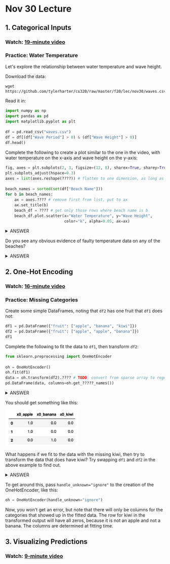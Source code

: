 # Nov 30 Lecture

## 1. Categorical Inputs

### Watch: [19-minute video](https://youtu.be/6Ov9BEyr3Y4)

### Practice: Water Temperature

Let's explore the relationship between water temperature and wave height.

Download the data:

```
wget https://github.com/tylerharter/cs320/raw/master/f20/lec/nov30/waves.csv
```

Read it in:

```python
import numpy as np
import pandas as pd
import matplotlib.pyplot as plt

df = pd.read_csv("waves.csv")
df = df[(df["Wave Period"] > 0) & (df["Wave Height"] > 0)]
df.head()
```

Complete the following to create a plot similar to the one in the
video, with water temperature on the x-axis and wave height on the
y-axis:

```python
fig, axes = plt.subplots(2, 3, figsize=(12, 8), sharex=True, sharey=True)
plt.subplots_adjust(hspace=0.3)
axes = list(axes.reshape(????)) # flatten to one dimension, as long as necessary

beach_names = sorted(set(df["Beach Name"]))
for b in beach_names:
    ax = axes.???? # remove first from list, put to ax
    ax.set_title(b)
    beach_df = ???? # get only those rows where beach name is b
    beach_df.plot.scatter(x="Water Temperature", y="Wave Height", 
                          color="k", alpha=0.05, ax=ax)
```

<details>
    <summary>ANSWER</summary>
    <code>-1</code>, <code>pop(0)</code>, and <code>df[df["Beach Name"] == b]</code>.
</details>

Do you see any obvious evidence of faulty temperature data on any of the beaches?

<details>
    <summary>ANSWER</summary>
    <img src="rainbow.png">
</details>

## 2. One-Hot Encoding

### Watch: [16-minute video](https://youtu.be/sbxHGnvi5Lg)

### Practice: Missing Categories

Create some simple DataFrames, noting that `df2` has one fruit that `df1` does not:

```python
df1 = pd.DataFrame({"fruit": ["apple", "banana", "kiwi"]})
df2 = pd.DataFrame({"fruit": ["apple", "apple", "banana"]})
df1
```

Complete the following to fit the data to `df1`, then transform `df2`:

```python
from sklearn.preprocessing import OneHotEncoder

oh = OneHotEncoder()
oh.fit(df1)
data = oh.transform(df2).???? # TODO: convert from sparse array to regular array
pd.DataFrame(data, columns=oh.get_?????_names())
```

<details>
    <summary>ANSWER</summary>
    <code>toarray()</code> and <code>feature</code>
</details>

You should get something like this:

<img src="expected.png">

What happens if we fit to the data with the missing kiwi, then try to
transform the data that does have kiwi?  Try swapping `df1` and `df2`
in the above example to find out.

<details>
    <summary>ANSWER</summary>
    You should get <code>ValueError: Found unknown categories ['kiwi'] in column 0 during transform</code>
</details>

To get around this, pass `handle_unknown="ignore"` to the creation of the OneHotEncoder, like this:

```python
oh = OneHotEncoder(handle_unknown="ignore")
```

Now, you won't get an error, but note that there will only be columns
for the categories that showed up in the fitted data.  The row for
kiwi in the transformed output will have all zeros, because it is not
an apple and not a banana.  The columns are determined at fitting
time.

## 3. Visualizing Predictions

### Watch: [9-minute video](https://youtu.be/IHCHjo0474s)
